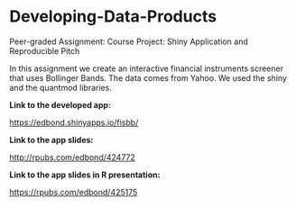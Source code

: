 # Developing-Data-Products


Peer-graded Assignment: Course Project: Shiny Application and Reproducible Pitch


In this assignment we create an interactive financial instruments screener that uses Bollinger Bands. 
The data comes from Yahoo. We used the shiny and the quantmod libraries. 



**Link to the developed app:**

https://edbond.shinyapps.io/fisbb/

**Link to the app slides:**

http://rpubs.com/edbond/424772

**Link to the app slides in R presentation:**

https://rpubs.com/edbond/425175
